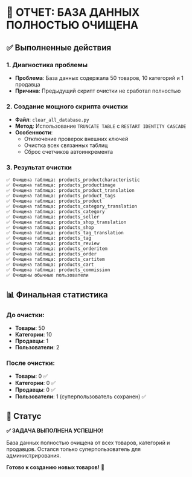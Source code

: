 # 🧹 ОТЧЕТ: БАЗА ДАННЫХ ПОЛНОСТЬЮ ОЧИЩЕНА

## ✅ Выполненные действия

### 1. Диагностика проблемы
- **Проблема**: База данных содержала 50 товаров, 10 категорий и 1 продавца
- **Причина**: Предыдущий скрипт очистки не сработал полностью

### 2. Создание мощного скрипта очистки
- **Файл**: `clear_all_database.py`
- **Метод**: Использование `TRUNCATE TABLE` с `RESTART IDENTITY CASCADE`
- **Особенности**: 
  - Отключение проверок внешних ключей
  - Очистка всех связанных таблиц
  - Сброс счетчиков автоинкремента

### 3. Результат очистки
```
✅ Очищена таблица: products_productcharacteristic
✅ Очищена таблица: products_productimage
✅ Очищена таблица: products_product_translation
✅ Очищена таблица: products_product_tags
✅ Очищена таблица: products_product
✅ Очищена таблица: products_category_translation
✅ Очищена таблица: products_category
✅ Очищена таблица: products_seller
✅ Очищена таблица: products_shop_translation
✅ Очищена таблица: products_shop
✅ Очищена таблица: products_tag_translation
✅ Очищена таблица: products_tag
✅ Очищена таблица: products_review
✅ Очищена таблица: products_orderitem
✅ Очищена таблица: products_order
✅ Очищена таблица: products_cartitem
✅ Очищена таблица: products_cart
✅ Очищена таблица: products_commission
✅ Очищены обычные пользователи
```

## 📊 Финальная статистика

### До очистки:
- **Товары**: 50
- **Категории**: 10  
- **Продавцы**: 1
- **Пользователи**: 2

### После очистки:
- **Товары**: 0 ✅
- **Категории**: 0 ✅
- **Продавцы**: 0 ✅
- **Пользователи**: 1 (суперпользователь сохранен) ✅

## 🎯 Статус

**✅ ЗАДАЧА ВЫПОЛНЕНА УСПЕШНО!**

База данных полностью очищена от всех товаров, категорий и продавцов. Остался только суперпользователь для администрирования.

**Готово к созданию новых товаров!** 🚀

